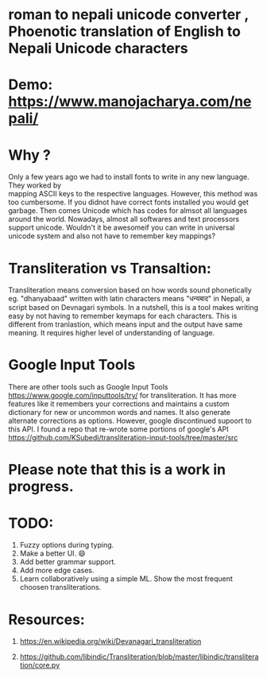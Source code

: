 # roman to nepali unicode converter , Phoenotic translation of English to Nepali Unicode characters 

# Demo: https://www.manojacharya.com/nepali/

# Why ?
Only a few years ago we had to install fonts to write in any new language. They worked by  
mapping ASCII keys to the respective languages. However, this method was too cumbersome. If you didnot
have correct fonts installed you would  get garbage. Then comes Unicode which has codes for almsot all
languages around the world. Nowadays, almost all softwares and text processors support unicode. Wouldn't it be
awesomeif you can write in universal unicode system and also not have to remember key mappings?

# Transliteration vs Transaltion:
Transliteration means conversion based on how words sound phonetically eg. "dhanyabaad" written with latin characters
means "धन्यबाद" in Nepali, a script based on Devnagari symbols. In a nutshell, this is a tool makes 
writing easy by not having to remember keymaps for each characters. This is different from tranlastion, which
means input and the output have same meaning. It requires higher level of understanding of language.


# Google Input Tools

There are other tools such as Google Input Tools https://www.google.com/inputtools/try/ for transliteration. It  has more
features like it remembers your corrections and maintains a custom dictionary for new or uncommon words and names. 
It also generate alternate corrections as options.
However, google discontinued supoort to this API. I found  a repo that re-wrote some portions 
of google's API https://github.com/KSubedi/transliteration-input-tools/tree/master/src

# Please note that this is a work in progress.

# TODO: 

1. Fuzzy options during typing.
3. Make a better UI. :smile:
3. Add better grammar support.
4. Add more edge cases.
5. Learn collaboratively using a simple ML.  Show the most frequent choosen transliterations.

# Resources: 

1. https://en.wikipedia.org/wiki/Devanagari_transliteration

2. https://github.com/libindic/Transliteration/blob/master/libindic/transliteration/core.py

